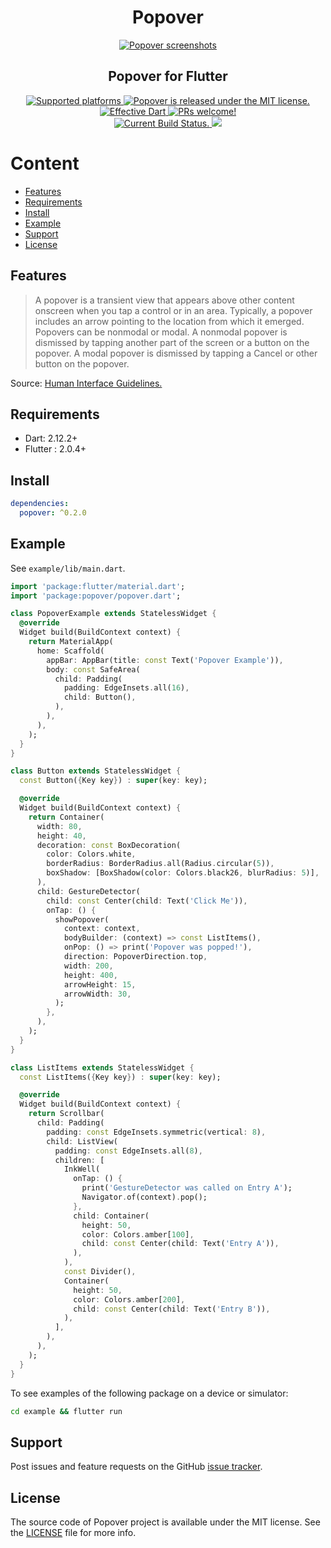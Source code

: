 <h1 align="center">Popover</h1>

<p align="center">
  <a href="https://github.com/minikin/popover/">
    <img src="https://i.ibb.co/0DW1XQ0/popover-demo.png" alt="Popover screenshots" />
  </a>
<h2 align="center">Popover for Flutter</h2>
</p>

<p align="center">

  <a href="https://github.com/minikin/popover">
    <img src="https://img.shields.io/badge/platforms-iOS%20%7C%20iPadOS%20%7C%20Android%20%7C%20Web-green.svg" alt="Supported platforms" />
  </a>

   <a href="https://github.com/minikin/popover/blob/main/LICENSE">
    <img src="https://img.shields.io/badge/license-MIT-blue.svg" alt="Popover is released under the MIT license." />
  </a>

  <a href="https://github.com/tenhobi/effective_dart">
    <img src="https://img.shields.io/badge/style-effective_dart-40c4ff.svg" alt="Effective Dart" />
  </a>

  <a href="https://github.com/minikin/popover/blob/main/CODE_OF_CONDUCT.md">
    <img src="https://img.shields.io/badge/PRs-welcome-brightgreen.svg" alt="PRs welcome!" />
  </a>

  </br>

   <a href="https://github.com/minikin/popover/actions">
    <img src="https://github.com/minikin/popover/workflows/On%20Pull%20Request/badge.svg" alt="Current Build Status." />
  </a>

  <a href="https://codecov.io/gh/minikin/popover">
    <img src="https://codecov.io/gh/minikin/popover/branch/main/graph/badge.svg?token=CHT3D24SOQ"/>
  </a>

</p>


# Content

- [Features](#features)
- [Requirements](#requirements)
- [Install](#install)
- [Example](#example)
- [Support](#support)
- [License](#license)

## Features

> A popover is a transient view that appears above other content onscreen when you tap a control or in an area. Typically, a popover includes an arrow pointing to the location from which it emerged. Popovers can be nonmodal or modal. A nonmodal popover is dismissed by tapping another part of the screen or a button on the popover. A modal popover is dismissed by tapping a Cancel or other button on the popover.

Source: [Human Interface Guidelines.
](https://developer.apple.com/design/human-interface-guidelines/ios/views/popovers/)

## Requirements

- Dart: 2.12.2+
- Flutter : 2.0.4+

## Install

```yaml
dependencies:
  popover: ^0.2.0
```

## Example

See `example/lib/main.dart`.

```dart
import 'package:flutter/material.dart';
import 'package:popover/popover.dart';

class PopoverExample extends StatelessWidget {
  @override
  Widget build(BuildContext context) {
    return MaterialApp(
      home: Scaffold(
        appBar: AppBar(title: const Text('Popover Example')),
        body: const SafeArea(
          child: Padding(
            padding: EdgeInsets.all(16),
            child: Button(),
          ),
        ),
      ),
    );
  }
}

class Button extends StatelessWidget {
  const Button({Key key}) : super(key: key);

  @override
  Widget build(BuildContext context) {
    return Container(
      width: 80,
      height: 40,
      decoration: const BoxDecoration(
        color: Colors.white,
        borderRadius: BorderRadius.all(Radius.circular(5)),
        boxShadow: [BoxShadow(color: Colors.black26, blurRadius: 5)],
      ),
      child: GestureDetector(
        child: const Center(child: Text('Click Me')),
        onTap: () {
          showPopover(
            context: context,
            bodyBuilder: (context) => const ListItems(),
            onPop: () => print('Popover was popped!'),
            direction: PopoverDirection.top,
            width: 200,
            height: 400,
            arrowHeight: 15,
            arrowWidth: 30,
          );
        },
      ),
    );
  }
}

class ListItems extends StatelessWidget {
  const ListItems({Key key}) : super(key: key);

  @override
  Widget build(BuildContext context) {
    return Scrollbar(
      child: Padding(
        padding: const EdgeInsets.symmetric(vertical: 8),
        child: ListView(
          padding: const EdgeInsets.all(8),
          children: [
            InkWell(
              onTap: () {
                print('GestureDetector was called on Entry A');
                Navigator.of(context).pop();
              },
              child: Container(
                height: 50,
                color: Colors.amber[100],
                child: const Center(child: Text('Entry A')),
              ),
            ),
            const Divider(),
            Container(
              height: 50,
              color: Colors.amber[200],
              child: const Center(child: Text('Entry B')),
            ),
          ],
        ),
      ),
    );
  }
}
```

To see examples of the following package on a device or simulator:

```sh
cd example && flutter run
```

## Support

Post issues and feature requests on the GitHub [issue tracker](https://github.com/minikin/popover/issues).


## License

The source code of Popover project is available under the MIT license.
See the [LICENSE](https://github.com/minikin/popover/blob/main/LICENSE) file for more info.
